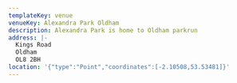 ```yaml
---
templateKey: venue
venueKey: Alexandra Park Oldham
description: Alexandra Park is home to Oldham parkrun
address: |-
  Kings Road
  Oldham
  OL8 2BH
location: '{"type":"Point","coordinates":[-2.10508,53.53481]}'
---
```

